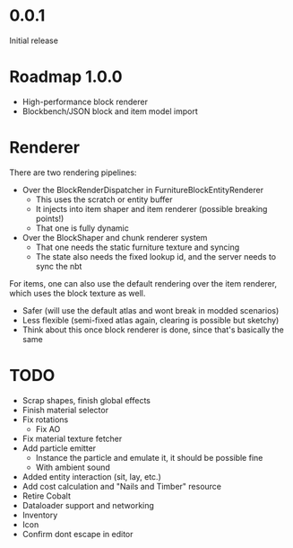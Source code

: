 # 0.0.1

Initial release

# Roadmap 1.0.0

* High-performance block renderer
* Blockbench/JSON block and item model import

# Renderer

There are two rendering pipelines:

* Over the BlockRenderDispatcher in FurnitureBlockEntityRenderer
    * This uses the scratch or entity buffer
    * It injects into item shaper and item renderer (possible breaking points!)
    * That one is fully dynamic
* Over the BlockShaper and chunk renderer system
    * That one needs the static furniture texture and syncing
    * The state also needs the fixed lookup id, and the server needs to sync the nbt

For items, one can also use the default rendering over the item renderer, which uses the block texture as well.

* Safer (will use the default atlas and wont break in modded scenarios)
* Less flexible (semi-fixed atlas again, clearing is possible but sketchy)
* Think about this once block renderer is done, since that's basically the same

# TODO

* Scrap shapes, finish global effects
* Finish material selector
* Fix rotations
    * Fix AO
* Fix material texture fetcher
* Add particle emitter
    * Instance the particle and emulate it, it should be possible fine
    * With ambient sound
* Added entity interaction (sit, lay, etc.)
* Add cost calculation and "Nails and Timber" resource
* Retire Cobalt
* Dataloader support and networking
* Inventory
* Icon
* Confirm dont escape in editor
